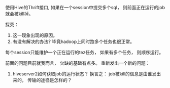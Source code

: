使用Hive的Thrift接口, 如果在一个session中提交多个sql， 则前面正在运行的job就会被kill掉。

探究：
1. 这一现象出现的原因。
2. 有没有解决的办法? 毕竟hadoop上同时跑多个任务也很正常。

每个session只能维护一个正在运行的tez任务， 如果有多个任务， 则顺序运行。

前面的问题目前就我而言， 欠缺的基础有点多。 重新发出一个新的问题：

1. hiveserver2如何获取job的运行状态？ 换言之： job被kill的信息是由谁发出来的， 传输的途径是怎样的？
